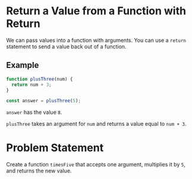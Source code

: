 # Return a Value from a Function with Return
We can pass values into a function with arguments. You can use a ```return``` statement to send a value back out of a function.

## Example
```javascript
function plusThree(num) {
  return num + 3;
}

const answer = plusThree(5);
```
```answer``` has the value ```8```.

```plusThree``` takes an argument for ```num``` and returns a value equal to ```num + 3```.

# Problem Statement
Create a function ```timesFive``` that accepts one argument, multiplies it by ```5```, and returns the new value.
